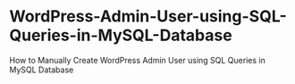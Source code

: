 # WordPress-Admin-User-using-SQL-Queries-in-MySQL-Database
How to Manually Create WordPress Admin User using SQL Queries in MySQL Database
